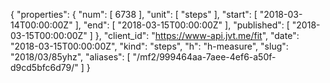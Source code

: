 {
  "properties": {
    "num": [
      6738
    ],
    "unit": [
      "steps"
    ],
    "start": [
      "2018-03-14T00:00:00Z"
    ],
    "end": [
      "2018-03-15T00:00:00Z"
    ],
    "published": [
      "2018-03-15T00:00:00Z"
    ]
  },
  "client_id": "https://www-api.jvt.me/fit",
  "date": "2018-03-15T00:00:00Z",
  "kind": "steps",
  "h": "h-measure",
  "slug": "2018/03/85yhz",
  "aliases": [
    "/mf2/999464aa-7aee-4ef6-a50f-d9cd5bfc6d79/"
  ]
}
